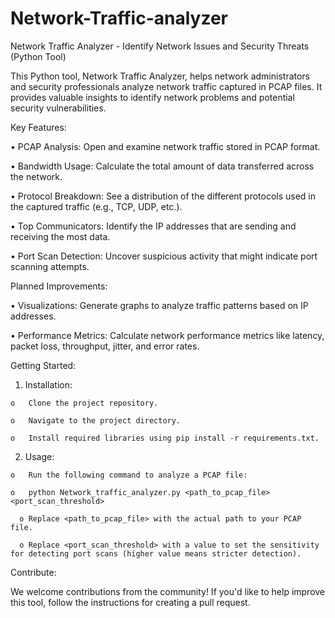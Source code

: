 # Network-Traffic-analyzer
Network Traffic Analyzer - Identify Network Issues and Security Threats (Python Tool)

This Python tool, Network Traffic Analyzer, helps network administrators and security professionals analyze network traffic captured in PCAP files. It provides valuable insights to identify network problems and potential security vulnerabilities.

Key Features: 

  •	PCAP Analysis: Open and examine network traffic stored in PCAP format.
  
  •	Bandwidth Usage: Calculate the total amount of data transferred across the network.

  •	Protocol Breakdown: See a distribution of the different protocols used in the captured traffic (e.g., TCP, UDP, etc.).
  
  •	Top Communicators: Identify the IP addresses that are sending and receiving the most data.
  
  •	Port Scan Detection: Uncover suspicious activity that might indicate port scanning attempts.
  
  
Planned Improvements:

  •	Visualizations: Generate graphs to analyze traffic patterns based on IP addresses.
  
  •	Performance Metrics: Calculate network performance metrics like latency, packet loss, throughput, jitter, and error rates.
  
Getting Started:

  1.	Installation:
     
    o	Clone the project repository.
    
    o	Navigate to the project directory.
    
    o	Install required libraries using pip install -r requirements.txt.


  2.	Usage:
     
    o	Run the following command to analyze a PCAP file: 
    
    o	python Network_traffic_analyzer.py <path_to_pcap_file> <port_scan_threshold>
    
      o	Replace <path_to_pcap_file> with the actual path to your PCAP file.
      
      o	Replace <port_scan_threshold> with a value to set the sensitivity for detecting port scans (higher value means stricter detection).


Contribute:

We welcome contributions from the community! If you'd like to help improve this tool, follow the instructions for creating a pull request.

